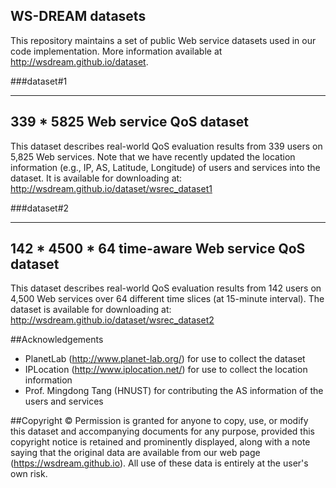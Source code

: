## WS-DREAM datasets

This repository maintains a set of public Web service datasets used in our code implementation. More information available at http://wsdream.github.io/dataset.

###dataset#1

---
339 * 5825 Web service QoS dataset
---
This dataset describes real-world QoS evaluation results from 339 users on 
5,825 Web services. Note that we have recently updated the location 
information (e.g., IP, AS, Latitude, Longitude) of users and services into 
the dataset. It is available for downloading at: 
http://wsdream.github.io/dataset/wsrec_dataset1


###dataset#2

---
142 * 4500 * 64 time-aware Web service QoS dataset
---
This dataset describes real-world QoS evaluation results from 142 users on 
4,500 Web services over 64 different time slices (at 15-minute interval). 
The dataset is available for downloading at: 
http://wsdream.github.io/dataset/wsrec_dataset2

##Acknowledgements
- PlanetLab (http://www.planet-lab.org/) for use to collect the dataset
- IPLocation (http://www.iplocation.net/) for use to collect the 
location information
- Prof. Mingdong Tang (HNUST) for contributing the AS information of the users and services 

##Copyright &copy;
Permission is granted for anyone to copy, use, or modify this dataset and accompanying documents for any purpose, provided this copyright notice is retained and prominently displayed, along with a note saying that the original data are available from our web page (https://wsdream.github.io). All use of these data is entirely at the user's own risk.